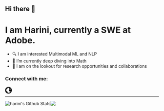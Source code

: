 ## Hi there 👋
# I am Harini, currently a SWE at Adobe. 

- 🔍 I am interested Multimodal ML and NLP
- 🌱 I’m currently deep diving into Math
- 👯 I am on the lookout for research opportunities and collaborations

### Connect with me:

[<img align="left" alt="harini-si.github.io" width="22px" src="https://raw.githubusercontent.com/iconic/open-iconic/master/svg/globe.svg" />][Website]
[<img align="left" alt="" width="22px" src="https://cdn.jsdelivr.net/npm/simple-icons@v3/icons/twitter.svg" />][Twitter]
[<img align="left" alt="" width="22px" src="https://cdn.jsdelivr.net/npm/simple-icons@v3/icons/linkedin.svg" />][Linkedin]
[<img align="left" alt="" width="22px" src="https://www.pikpng.com/pngl/b/44-442505_google-scholar-twitter-instagram-google-scholar-icon-svg.png" />][GoogleScholar]
<br />

---

<img align="left" alt="harini's Github Stats" src="https://github-readme-stats.vercel.app/api?username=harini-si&show_icons=true&hide_border=true" />

[website]: https://harini-si.github.io
[twitter]: https://twitter.com/hariniskumar10
[linkedin]: https://www.linkedin.com/in//harini-s-i-a140b61bb/
[GoogleScholar]: [https://scholar.google.com/citations?user=3Unw6gkAAAAJ&hl=en](https://scholar.google.com/citations?user=Q35ix-YAAAAJ&hl=en)
![](https://komarev.com/ghpvc/?username=your-github-username)
